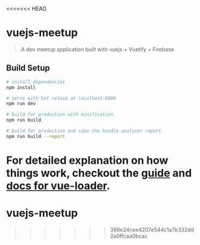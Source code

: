 <<<<<<< HEAD
# vuejs-meetup

> A dev meetup application built with vuejs + Vuetify + Firebase

## Build Setup

``` bash
# install dependencies
npm install

# serve with hot reload at localhost:8080
npm run dev

# build for production with minification
npm run build

# build for production and view the bundle analyzer report
npm run build --report
```

For detailed explanation on how things work, checkout the [guide](http://vuejs-templates.github.io/webpack/) and [docs for vue-loader](http://vuejs.github.io/vue-loader).
=======
# vuejs-meetup
>>>>>>> 386e24cee4207e544c1a7b332dd2a0ffcaa0bcac
